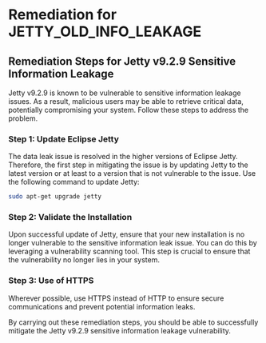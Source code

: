 # Remediation for JETTY_OLD_INFO_LEAKAGE

## Remediation Steps for Jetty v9.2.9 Sensitive Information Leakage

Jetty v9.2.9 is known to be vulnerable to sensitive information leakage issues. As a result, malicious users may be able to retrieve critical data, potentially compromising your system. Follow these steps to address the problem.

### Step 1: Update Eclipse Jetty

The data leak issue is resolved in the higher versions of Eclipse Jetty. Therefore, the first step in mitigating the issue is by updating Jetty to the latest version or at least to a version that is not vulnerable to the issue. Use the following command to update Jetty:

```bash
sudo apt-get upgrade jetty
```

### Step 2: Validate the Installation

Upon successful update of Jetty, ensure that your new installation is no longer vulnerable to the sensitive information leak issue. You can do this by leveraging a vulnerability scanning tool. This step is crucial to ensure that the vulnerability no longer lies in your system.


### Step 3: Use of HTTPS 

Wherever possible, use HTTPS instead of HTTP to ensure secure communications and prevent potential information leaks.

By carrying out these remediation steps, you should be able to successfully mitigate the Jetty v9.2.9 sensitive information leakage vulnerability.